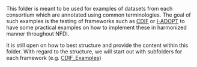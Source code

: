 This folder is meant to be used for examples of datasets from each consortium which are annotated using common 
terminologies. The goal of such examples is the testing of frameworks such as [CDIF](https://cross-domain-interoperability-framework.github.io/cdifbook/) or [I-ADOPT](https://i-adopt.github.io/) to have some 
practical 
examples on how to implement these in harmonized manner throughout NFDI.

It is still open on how to best structure and provide the content within this folder. With regard to the structure, 
we will start out with subfolders for each framework (e.g. [CDIF_Examples](../Data_Examples/CDIF_Examples))